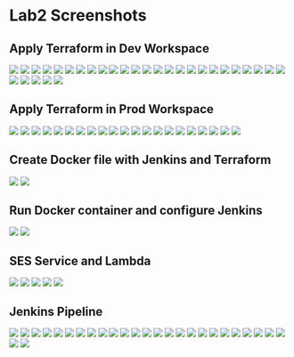 # Lab2 Screenshots

## Apply Terraform in Dev Workspace
![](Images/1.png)
![](Images/2.png)
![](Images/3.png)
![](Images/4.png)
![](Images/5.png)
![](Images/6.png)
![](Images/7.png)
![](Images/8.png)
![](Images/9.png)
![](Images/10.png)
![](Images/11.png)
![](Images/12.png)
![](Images/13.png)
![](Images/33.png)
![](Images/14.png)
![](Images/15.png)
![](Images/16.png)
![](Images/17.png)
![](Images/18.png)
![](Images/19.png)
![](Images/20.png)
![](Images/21.png)
![](Images/22.png)
![](Images/23.png)
![](Images/24.png)
![](Images/25.png)
![](Images/26.png)
![](Images/27.png)
![](Images/28.png)
![](Images/29.png)

## Apply Terraform in Prod Workspace
![](Images/30.png)
![](Images/31.png)
![](Images/32.png)
![](Images/34.png)
![](Images/35.png)
![](Images/36.png)
![](Images/37.png)
![](Images/38.png)
![](Images/39.png)
![](Images/40.png)
![](Images/41.png)
![](Images/42.png)
![](Images/43.png)
![](Images/44.png)
![](Images/45.png)
![](Images/46.png)
![](Images/47.png)
![](Images/48.png)
![](Images/49.png)
![](Images/50.png)
![](Images/51.png)

## Create Docker file with Jenkins and Terraform
![](Images/89.png)
![](Images/52.png)

## Run Docker container and configure Jenkins
![](Images/54.png)
![](Images/55.png)

## SES Service and Lambda
![](Images/56.png)
![](Images/58.png)
![](Images/59.png)
![](Images/60.png)
![](Images/61.png)

## Jenkins Pipeline
![](Images/88.png)
![](Images/62.png)
![](Images/63.png)
![](Images/64.png)
![](Images/65.png)
![](Images/66.png)
![](Images/67.png)
![](Images/68.png)
![](Images/69.png)
![](Images/70.png)
![](Images/71.png)
![](Images/72.png)
![](Images/73.png)
![](Images/74.png)
![](Images/75.png)
![](Images/76.png)
![](Images/77.png)
![](Images/78.png)
![](Images/79.png)
![](Images/80.png)
![](Images/81.png)
![](Images/82.png)
![](Images/84.png)
![](Images/85.png)
![](Images/86.png)
![](Images/87.png)
![](Images/83.png)
